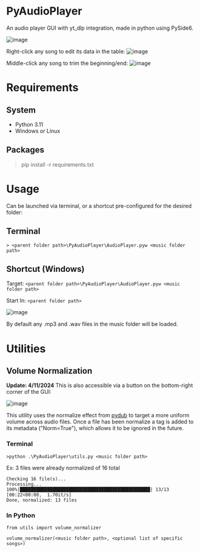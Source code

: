 # PyAudioPlayer
An audio player GUI with yt_dlp integration, made in python using PySide6.

![image](https://github.com/nhansendev/PyAudioPlayer/assets/9289200/e28cf8aa-fc60-4ec6-a277-57e321fadb06)

Right-click any song to edit its data in the table:
![image](https://github.com/nhansendev/PyAudioPlayer/assets/9289200/f26582c6-08f6-45b3-8581-93e626831d06)

Middle-click any song to trim the beginning/end:
![image](https://github.com/nhansendev/PyAudioPlayer/assets/9289200/e1b843cc-74f5-4d1c-830b-3242a06981f1)

# Requirements
## System
- Python 3.11
- Windows or Linux
## Packages 
>pip install -r requirements.txt

# Usage
Can be launched via terminal, or a shortcut pre-configured for the desired folder:

## Terminal
`> <parent folder path>\PyAudioPlayer\AudioPlayer.pyw <music folder path>`

## Shortcut (Windows)
Target: `<parent folder path>\PyAudioPlayer\AudioPlayer.pyw <music folder path>`

Start In: `<parent folder path>`

![image](https://github.com/nhansendev/PyAudioPlayer/assets/9289200/e8d3331d-5106-400b-b55b-207ef20fd7f0)

By default any .mp3 and .wav files in the music folder will be loaded.

<!-- TODO: update replaces this with a GUI button/window... maybe keep both -->
# Utilities
## Volume Normalization
**Update: 4/11/2024**
This is also accessible via a button on the bottom-right corner of the GUI:

![image](https://github.com/nhansendev/PyAudioPlayer/assets/9289200/0af1b9a0-6a59-44e7-8442-d878e9bedf64)

This utility uses the normalize effect from [pydub](https://github.com/jiaaro/pydub/blob/master/API.markdown) to target a more uniform volume across audio files.
Once a file has been normalize a tag is added to its metadata ("Norm=True"), which allows it to be ignored in the future.

### Terminal
`>python .\PyAudioPlayer\utils.py <music folder path>`

Ex: 3 files were already normalized of 16 total

    Checking 16 file(s)...
    Processing...
    100%|████████████████████████████████████████████████| 13/13 [00:22<00:00,  1.70it/s]
    Done, normalized: 13 files

### In Python
    from utils import volume_normalizer
  
    volume_normalizer(<music folder path>, <optional list of specific songs>)
